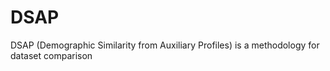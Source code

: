 # DSAP
DSAP (Demographic Similarity from Auxiliary Profiles) is a methodology for dataset comparison
